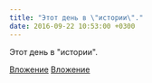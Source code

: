 ```yaml
---
title: "Этот день в \"истории\"."
date: 2016-09-22 10:53:00 +0300
---
```


Этот день в "истории".


[Вложение](https://vk.com/photo41076938_433826220)
[Вложение](https://vk.com/photo41076938_433826223)
